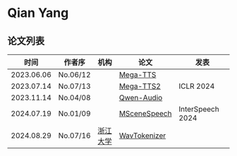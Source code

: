 # Qian Yang

## 论文列表

| 时间 | 作者序 | 机构 | 论文 | 发表 |
|:-:|:-:|---|---|---|
| 2023.06.06 | No.06/12 | | [Mega-TTS](../Models/Speech_LLM/2023.06.06_Mega-TTS.md) |
| 2023.07.14 | No.07/13 | | [Mega-TTS2](../Models/Speech_LLM/2023.07.14_Mega-TTS2.md) | ICLR 2024 |
| 2023.11.14 | No.04/08 | | [Qwen-Audio](../Models/Speech_LLM/2023.11.14_Qwen-Audio.md) |
| 2024.07.19 | No.01/09 | | [MSceneSpeech](../Datasets/2024.07.19_MSceneSpeech.md) | InterSpeech 2024 |
| 2024.08.29 | No.07/16 | [浙江大学](../Institutions/CHN-ZJU_浙江大学.md) | [WavTokenizer](../Models/Speech_Neural_Codec/2024.08.29_WavTokenizer.md) |
